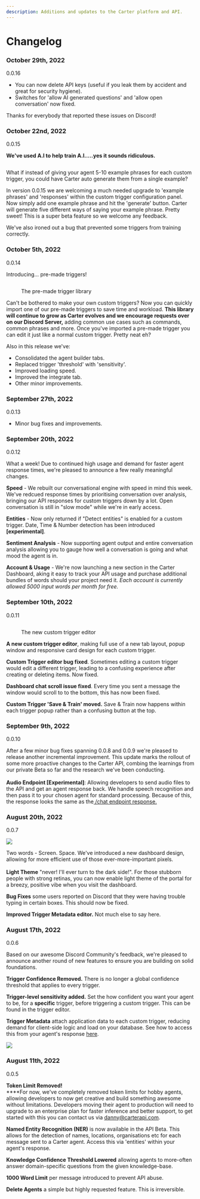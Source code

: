 ```yaml
---
description: Additions and updates to the Carter platform and API.
---
```


# Changelog

### October 29th, 2022

0.0.16

* You can now delete API keys (useful if you leak them by accident and great for security hygiene).
* Switches for 'allow AI generated questions' and 'allow open conversation' now fixed.

Thanks for everybody that reported these issues on Discord!

### October 22nd, 2022

0.0.15

**We've used A.I to help train A.I.....yes it sounds ridiculous.**&#x20;

<figure><img src=".gitbook/assets/CONVERSATIONAL AI.png" alt=""><figcaption></figcaption></figure>

What if instead of giving your agent 5-10 example phrases for each custom trigger, you could have Carter auto generate them from a single example?&#x20;

In version 0.0.15 we are welcoming a much needed upgrade to 'example phrases' and 'responses' within the custom trigger configuration panel. Now simply add one example phrase and hit the 'generate' button. Carter will generate five different ways of saying your example phrase. Pretty sweet! This is a super beta feature so we welcome any feedback.&#x20;

We've also ironed out a bug that prevented some triggers from training correctly.

### October 5th, 2022

0.0.14

Introducing... pre-made triggers!

<figure><img src=".gitbook/assets/screely-1664982232803.png" alt=""><figcaption><p>The pre-made trigger library</p></figcaption></figure>

Can't be bothered to make your own custom triggers? Now you can quickly import one of our pre-made triggers to save time and workload. **This library will continue to grow as Carter evolves and we encourage requests over on our Discord Server,** adding common use cases such as commands, common phrases and more. Once you've imported a pre-made trigger you can edit it just like a normal custom trigger. Pretty neat eh?

Also in this release we've:

* Consolidated the agent builder tabs.
* Replaced trigger 'threshold' with 'sensitivity'.
* Improved loading speed.
* Improved the integrate tab.
* Other minor improvements.

### September 27th, 2022

0.0.13&#x20;

* Minor bug fixes and improvements.

### September 20th, 2022

0.0.12

What a week! Due to continued high usage and demand for faster agent response times, we're pleased to announce a few really meaningful changes.

**Speed** - We rebuilt our conversational engine with speed in mind this week. We've redcued response times by prioritising conversation over analysis, bringing our API responses for custom triggers down by a lot. Open conversation is still in "slow mode" while we're in early access.

**Entities** - Now only returned if "Detect entities" is enabled for a custom trigger. Date, Time & Number detection has been introduced **\[experimental]**.

**Sentiment Analysis** - Now supporting agent output and entire conversation analysis allowing you to gauge how well a conversation is going and what mood the agent is in.

**Account & Usage** - We're now launching a new section in the Carter Dashboard, aking it easy to track your API usage and purchase additional bundles of words should your project need it. _Each account is currently allowed 5000 input words per month for free._

### September 10th, 2022

0.0.11

<figure><img src=".gitbook/assets/Untitled design (1).gif" alt=""><figcaption><p>The new custom trigger editor</p></figcaption></figure>

**A new custom trigger editor**, making full use of a new tab layout, popup window and responsive card design for each custom trigger.&#x20;

**Custom Trigger editor bug fixed**. Sometimes editing a custom trigger would edit a different trigger, leading to a confusing experience after creating or deleting items. Now fixed.

**Dashboard chat scroll issue fixed**. Every time you sent a message the window would scroll to to the bottom, this has now been fixed.

**Custom Trigger 'Save & Train' moved.** Save & Train now happens within each trigger popup rather than a confusing button at the top.&#x20;

### September 9th, 2022

0.0.10

After a few minor bug fixes spanning 0.0.8 and 0.0.9 we're pleased to release another incremental improvement. This update marks the rollout of some more proactive changes to the Carter API, combing the learnings from our private Beta so far and the research we've been conducting. \
\
**Audio Endpoint \[Experimental]**: Allowing developers to send audio files to the API and get an agent response back. We handle speech recognition and then pass it to your chosen agent for standard processing. Because of this, the response looks the same as the[ /chat endpoint response.](carter-api/api-response.md)

### **August 20th, 2022**

0.0.7

![](<.gitbook/assets/meet lari. (1).png>)

Two words - Screen. Space. We've introduced a new dashboard design, allowing for more efficient use of those ever-more-important pixels. \
\
**Light Theme** "never! I'll ever turn to the dark side!". For those stubborn people with strong retinas, you can now enable light theme of the portal for a breezy, positive vibe when you visit the dashboard.

**Bug Fixes** some users reported on Discord that they were having trouble typing in certain boxes. This should now be fixed.

**Improved Trigger Metadata editor.** Not much else to say here.&#x20;

### **August 17th, 2022**

0.0.6

Based on our awesome Discord Community's feedback, we're pleased to announce another round of new features to ensure you are building on solid foundations.

**Trigger Confidence Removed.** There is no longer a global confidence threshold that applies to every trigger.&#x20;

**Trigger-level sensitivity added.** Set the how confident you want your agent to be, for a **specific** trigger, before triggering a custom trigger. This can be found in the trigger editor.

**Trigger Metadata** attach application data to each custom trigger, reducing demand for client-side logic and load on your database. See how to access this from your agent's response [here](carter-api/api-response.md).

![](<.gitbook/assets/Screenshot 2022-08-17 at 13.11.17.png>)



### **August 11th, 2022**

0.0.5

**Token Limit Removed!** \
****For now, we've completely removed token limits for hobby agents, allowing developers to now get creative and build something awesome without limitations. Developers moving their agent to production will need to upgrade to an enterprise plan for faster inference and better support, to get started with this you can contact us via danny@carterapi.com.

**Named Entity Recognition (NER)** is now available in the API Beta. This allows for the detection of names, locations, organisations etc for each message sent to a Carter agent. Access this via 'entities' within your agent's response.

**Knowledge Confidence Threshold Lowered** allowing agents to more-often answer domain-specific questions from the given knowledge-base.

**1000 Word Limit** per message introduced to prevent API abuse.

**Delete Agents** a simple but highly requested feature. This is irreversible.
